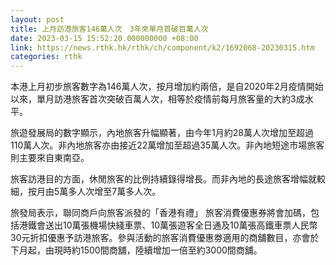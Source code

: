 ```yaml
---
layout: post
title: 上月訪港旅客146萬人次　3年來單月首破百萬人次
date: 2023-03-15 15:52:20.000000000 +08:00
link: https://news.rthk.hk/rthk/ch/component/k2/1692068-20230315.htm
categories: rthk
---
```


本港上月初步旅客數字為146萬人次，按月增加約兩倍，是自2020年2月疫情開始以來，單月訪港旅客首次突破百萬人次，相等於疫情前每月旅客量的大約3成水平。

旅遊發展局的數字顯示，內地旅客升幅顯著，由今年1月約28萬人次增加至超過110萬人次。非內地旅客亦由接近22萬增加至超過35萬人次。非內地短途市場旅客則主要來自東南亞。

旅客訪港目的方面，休閒旅客的比例持續錄得增長。而非內地的長途旅客增幅就較細，按月由5萬多人次增至7萬多人次。

旅發局表示，聯同商戶向旅客派發的「香港有禮」 旅客消費優惠券將會加碼，包括港鐵會送出10萬張機場快綫車票、10萬張遊客全日通及10萬張高鐵車票人民幣30元折扣優惠予訪港旅客。參與活動的旅客消費優惠劵適用的商舖數目，亦會於下月起，由現時約1500間商舖，陸續增加一倍至約3000間商舖。
